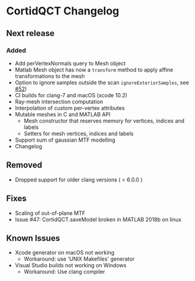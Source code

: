 # CortidQCT Changelog

## Next release

### Added
- Add perVertexNormals query to Mesh object
- Matlab Mesh object has now a `transform` method to apply affine
  transformations to the mesh
- Option to ignore samples outside the scan `ignoreExteriorSamples`, see [#52](https://github.com/ithron/CortidQCT/issues/52))
- CI builds for clang-7 and macOS (xcode 10.2)
- Ray-mesh intersection computation
- Interpolation of custom per-vertex attributes
- Mutable meshes in C and MATLAB API
  * Mesh constructor that reserves memory for vertices, indices and labels
  * Setters for mesh vertices, indices and labels
- Support sum of gaussian MTF modelling
- Changelog

## Removed
- Dropped support for older clang versions ( < 6.0.0 )

## Fixes
- Scaling of out-of-plane MTF
- Issue #47: CortidQCT.saveModel broken in MATLAB 2018b on linux

## Known Issues
- Xcode generator on macOS not working
  * Workaround: use 'UNIX Makefiles' generator
- Visual Studio builds not working on Windows
  * Workaround: Use clang compiler
